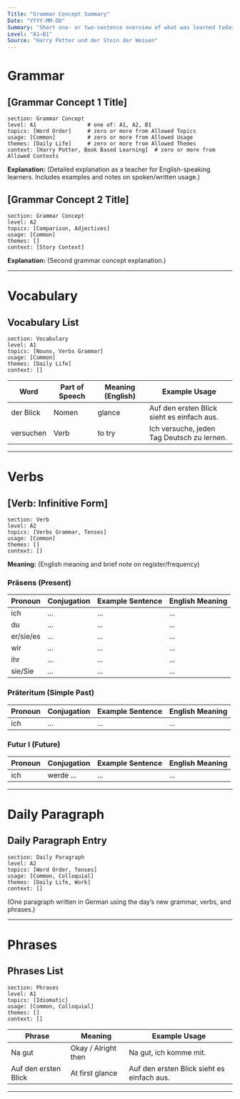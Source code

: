 ```yaml
---
Title: "Grammar Concept Summary"
Date: "YYYY-MM-DD"
Summary: "Short one- or two-sentence overview of what was learned today."
Level: "A1–B1"
Source: "Harry Potter und der Stein der Weisen"
---
```


# Grammar

## [Grammar Concept 1 Title]
```sectionmeta
section: Grammar Concept
level: A1                # one of: A1, A2, B1
topics: [Word Order]     # zero or more from Allowed Topics
usage: [Common]          # zero or more from Allowed Usage
themes: [Daily Life]     # zero or more from Allowed Themes
context: [Harry Potter, Book Based Learning]  # zero or more from Allowed Contexts
```
**Explanation:**
(Detailed explanation as a teacher for English-speaking learners. Includes examples and notes on spoken/written usage.)

## [Grammar Concept 2 Title]
```sectionmeta
section: Grammar Concept
level: A2
topics: [Comparison, Adjectives]
usage: [Common]
themes: []
context: [Story Context]
```
**Explanation:**
(Second grammar concept explanation.)

---

# Vocabulary

## Vocabulary List
```sectionmeta
section: Vocabulary
level: A1
topics: [Nouns, Verbs Grammar]
usage: [Common]
themes: [Daily Life]
context: []
```

| Word      | Part of Speech | Meaning (English) | Example Usage                              |
| --------- | -------------- | ----------------- | ------------------------------------------ |
| der Blick | Nomen          | glance            | Auf den ersten Blick sieht es einfach aus. |
| versuchen | Verb           | to try            | Ich versuche, jeden Tag Deutsch zu lernen. |

---

# Verbs

## [Verb: Infinitive Form]
```sectionmeta
section: Verb
level: A2
topics: [Verbs Grammar, Tenses]
usage: [Common]
themes: []
context: []
```

**Meaning:** (English meaning and brief note on register/frequency)

### Präsens (Present)
| Pronoun   | Conjugation | Example Sentence | English Meaning |
| --------- | ----------- | ---------------- | --------------- |
| ich       | ...         | ...              | ...             |
| du        | ...         | ...              | ...             |
| er/sie/es | ...         | ...              | ...             |
| wir       | ...         | ...              | ...             |
| ihr       | ...         | ...              | ...             |
| sie/Sie   | ...         | ...              | ...             |

### Präteritum (Simple Past)
| Pronoun | Conjugation | Example Sentence | English Meaning |
| ------- | ----------- | ---------------- | --------------- |
| ich     | ...         | ...              | ...             |

### Futur I (Future)
| Pronoun | Conjugation | Example Sentence | English Meaning |
| ------- | ----------- | ---------------- | --------------- |
| ich     | werde ...   | ...              | ...             |

---

# Daily Paragraph

## Daily Paragraph Entry
```sectionmeta
section: Daily Paragraph
level: A2
topics: [Word Order, Tenses]
usage: [Common, Colloquial]
themes: [Daily Life, Work]
context: []
```

(One paragraph written in German using the day’s new grammar, verbs, and phrases.)

---

# Phrases

## Phrases List
```sectionmeta
section: Phrases
level: A1
topics: [Idiomatic]
usage: [Common, Colloquial]
themes: []
context: []
```

| Phrase               | Meaning             | Example Usage                              |
| -------------------- | ------------------- | ------------------------------------------ |
| Na gut               | Okay / Alright then | Na gut, ich komme mit.                     |
| Auf den ersten Blick | At first glance     | Auf den ersten Blick sieht es einfach aus. |

---

<!-- ========================================================== -->
<!--                 CONTROLLED VOCABULARY LISTS                 
# Allowed Values (for all sectionmeta blocks)

## level
# - A1
# - A2
# - B1

## section
# - Grammar Concept
# - Vocabulary
# - Verb
# - Daily Paragraph
# - Phrases

## topics
# - Nouns
# - Adjectives
# - Verbs Grammar
# - Word Order
# - Prepositions
# - Cases
# - Tenses
# - Modal Verbs
# - Comparison
# - Pronouns
# - Idiomatic

## usage
# - Common
# - Colloquial
# - Formal
# - Idiomatic

## themes
# - Daily Life
# - Feelings
# - Travel
# - Work
# - Weather
# - Food

## context
# - Harry Potter
# - Book Based Learning
# - Story Context

<!-- ========================================================== -->


<!-- ========================================================== -->
<!-- Notes:
1. Each subsection (##) must have one and only one sectionmeta block.
2. Keys: section, level, topics, usage, themes, context (exact order required).
3. Values must come from the lists above.
4. Arrays (e.g., topics: [Word Order, Tenses]) use Title Case and single spaces.
5. Parser will split on H2 headings and read sectionmeta immediately following.
6. Front matter is global info only—no tags or section-level metadata appear there.
7. Maintain this structure exactly for consistent parsing and generation.
========================================================== -->
